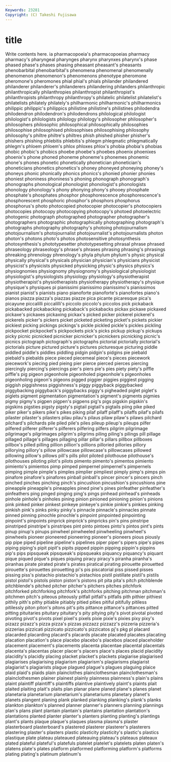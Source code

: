 ```yaml
---
Keywords: 23281 
Copyright: (C) Takeshi Fujisawa
---
```


# title

Write contents here.
ia pharmacopoeia's pharmacopoeias pharmacy pharmacy's
pharyngeal pharynges pharynx pharynxes pharynx's phase phased phase's phases phasing
pheasant pheasant's pheasants phenobarbital phenobarbital's phenomena phenomenal phenomenally phenomenon phenomenon's
phenomenons phenotype pheromone pheromone's pheromones phial phial's phials philander philandered
philanderer philanderer's philanderers philandering philanders philanthropic philanthropically philanthropies philanthropist philanthropist's
philanthropists philanthropy philanthropy's philatelic philatelist philatelist's philatelists philately philately's philharmonic
philharmonic's philharmonics philippic philippic's philippics philistine philistine's philistines philodendra philodendron
philodendron's philodendrons philological philologist philologist's philologists philology philology's philosopher philosopher's
philosophers philosophic philosophical philosophically philosophies philosophise philosophised philosophises philosophising philosophy
philosophy's philtre philtre's philtres phish phished phisher phisher's phishers phishing
phlebitis phlebitis's phlegm phlegmatic phlegmatically phlegm's phloem phloem's phlox phloxes
phlox's phobia phobia's phobias phobic phobic's phobics phoebe phoebe's phoebes
phoenix phoenixes phoenix's phone phoned phoneme phoneme's phonemes phonemic phone's
phones phonetic phonetically phonetician phonetician's phoneticians phonetics phonetics's phoney phoneyed
phoneying phoney's phoneys phonic phonically phonics phonics's phonied phonier phonies
phoniest phoniness phoniness's phoning phonograph phonograph's phonographs phonological phonologist phonologist's
phonologists phonology phonology's phony phonying phony's phooey phosphate phosphate's phosphates
phosphor phosphorescence phosphorescence's phosphorescent phosphoric phosphor's phosphors phosphorus phosphorus's photo
photocopied photocopier photocopier's photocopiers photocopies photocopy photocopying photocopy's photoed photoelectric
photogenic photograph photographed photographer photographer's photographers photographic photographically photographing photograph's
photographs photography photography's photoing photojournalism photojournalism's photojournalist photojournalist's photojournalists photon
photon's photons photo's photos photosensitive photosynthesis photosynthesis's phototypesetter phototypesetting phrasal
phrase phrased phraseology phraseology's phrase's phrases phrasing phrasing's phrasings phreaking
phrenology phrenology's phyla phylum phylum's physic physical physically physical's physicals
physician physician's physicians physicist physicist's physicists physicked physicking physic's physics
physics's physiognomies physiognomy physiognomy's physiological physiologist physiologist's physiologists physiology physiology's
physiotherapist physiotherapist's physiotherapists physiotherapy physiotherapy's physique physique's physiques pi pianissimi
pianissimo pianissimo's pianissimos pianist pianist's pianists piano pianoforte pianoforte's pianofortes
piano's pianos piazza piazza's piazzas piazze pica picante picaresque pica's
picayune piccalilli piccalilli's piccolo piccolo's piccolos pick pickaback pickabacked pickabacking
pickaback's pickabacks pickax pickaxe pickaxed pickaxe's pickaxes pickaxing pickax's picked
picker pickerel pickerel's pickerels picker's pickers picket picketed picketing picket's
pickets pickier pickiest picking pickings pickings's pickle pickled pickle's pickles
pickling pickpocket pickpocket's pickpockets pick's picks pickup pickup's pickups picky
picnic picnicked picnicker picnicker's picnickers picnicking picnic's picnics pictograph pictograph's
pictographs pictorial pictorially pictorial's pictorials picture pictured picture's pictures picturesque
picturing piddle piddled piddle's piddles piddling pidgin pidgin's pidgins pie
piebald piebald's piebalds piece pieced piecemeal piece's pieces piecework piecework's
piecing pied pieing pier pierce pierced pierces piercing piercingly piercing's
piercings pier's piers pie's pies piety piety's piffle piffle's pig
pigeon pigeonhole pigeonholed pigeonhole's pigeonholes pigeonholing pigeon's pigeons pigged piggier
piggies piggiest pigging piggish piggishness piggishness's piggy piggyback piggybacked piggybacking
piggyback's piggybacks piggy's pigheaded piglet piglet's piglets pigment pigmentation pigmentation's
pigment's pigments pigmies pigmy pigmy's pigpen pigpen's pigpens pig's pigs
pigskin pigskin's pigskins pigsties pigsty pigsty's pigtail pigtail's pigtails piing
pike piked piker piker's pikers pike's pikes piking pilaf pilaff
pilaff's pilaffs pilaf's pilafs pilaster pilaster's pilasters pilau pilau's pilaus
pilaw pilaw's pilaws pilchard pilchard's pilchards pile piled pile's piles
pileup pileup's pileups pilfer pilfered pilferer pilferer's pilferers pilfering pilfers
pilgrim pilgrimage pilgrimage's pilgrimages pilgrim's pilgrims piling piling's pilings pill
pillage pillaged pillage's pillages pillaging pillar pillar's pillars pillbox pillboxes
pillbox's pilled pilling pillion pillion's pillions pilloried pillories pillory pillorying
pillory's pillow pillowcase pillowcase's pillowcases pillowed pillowing pillow's pillows pill's
pills pilot piloted pilothouse pilothouse's pilothouses piloting pilot's pilots pimento
pimento's pimentos pimiento pimiento's pimientos pimp pimped pimpernel pimpernel's pimpernels
pimping pimple pimple's pimples pimplier pimpliest pimply pimp's pimps pin
pinafore pinafore's pinafores pinball pinball's pincer pincer's pincers pinch pinched
pinches pinching pinch's pincushion pincushion's pincushions pine pineapple pineapple's pineapples
pined pine's pines pinfeather pinfeather's pinfeathers ping pinged pinging ping's
pings pinhead pinhead's pinheads pinhole pinhole's pinholes pining pinion pinioned
pinioning pinion's pinions pink pinked pinker pinkest pinkeye pinkeye's pinkie
pinkie's pinkies pinking pinkish pink's pinks pinky pinky's pinnacle pinnacle's
pinnacles pinnate pinned pinning pinochle pinochle's pinpoint pinpointed pinpointing pinpoint's
pinpoints pinprick pinprick's pinpricks pin's pins pinstripe pinstriped pinstripe's pinstripes
pint pinto pintoes pinto's pintos pint's pints pinup pinup's pinups
pinwheel pinwheeled pinwheeling pinwheel's pinwheels pioneer pioneered pioneering pioneer's pioneers
pious piously pip pipe piped pipeline pipeline's pipelines piper piper's
pipers pipe's pipes piping piping's pipit pipit's pipits pipped pippin
pipping pippin's pippins pip's pips pipsqueak pipsqueak's pipsqueaks piquancy piquancy's
piquant pique piqued pique's piques piquing piracy piracy's piranha piranha's
piranhas pirate pirated pirate's pirates piratical pirating pirouette pirouetted pirouette's
pirouettes pirouetting pi's pis piscatorial piss pissed pisses pissing piss's
pistachio pistachio's pistachios pistil pistillate pistil's pistils pistol pistol's pistols
piston piston's pistons pit pita pita's pitch pitchblende pitchblende's pitched
pitcher pitcher's pitchers pitches pitchfork pitchforked pitchforking pitchfork's pitchforks pitching
pitchman pitchman's pitchmen pitch's piteous piteously pitfall pitfall's pitfalls pith
pithier pithiest pithily pith's pithy pitiable pitiably pitied pities pitiful
pitifully pitiless pitilessly piton piton's pitons pit's pits pittance pittance's
pittances pitted pitting pituitaries pituitary pituitary's pity pitying pity's pivot
pivotal pivoted pivoting pivot's pivots pixel pixel's pixels pixie pixie's
pixies pixy pixy's pizazz pizazz's pizza pizza's pizzas pizzazz pizzazz's
pizzeria pizzeria's pizzerias pizzicati pizzicato pizzicato's pizzicatos pj's pkg pl
placard placarded placarding placard's placards placate placated placates placating placation
placation's place placebo placebo's placebos placed placeholder placement placement's placements
placenta placentae placental placentals placenta's placentas placer placer's placers place's
places placid placidity placidity's placidly placing placket placket's plackets plagiarise
plagiarised plagiarises plagiarising plagiarism plagiarism's plagiarisms plagiarist plagiarist's plagiarists plague
plagued plague's plagues plaguing plaice plaid plaid's plaids plain plainclothes
plainclothesman plainclothesman's plainclothesmen plainer plainest plainly plainness plainness's plain's plains
plaint plaintiff plaintiff's plaintiffs plaintive plaintively plaint's plaints plait plaited
plaiting plait's plaits plan planar plane planed plane's planes planet
planetaria planetarium planetarium's planetariums planetary planet's planets plangent planing plank
planked planking planking's plank's planks plankton plankton's planned planner planner's
planners planning plannings plan's plans plant plantain plantain's plantains plantation
plantation's plantations planted planter planter's planters planting planting's plantings plant's
plants plaque plaque's plaques plasma plasma's plaster plasterboard plasterboard's plastered
plasterer plasterer's plasterers plastering plaster's plasters plastic plasticity plasticity's plastic's
plastics plastique plate plateau plateaued plateauing plateau's plateaus plateaux plated
plateful plateful's platefuls platelet platelet's platelets platen platen's platens plate's
plates platform platformed platforming platform's platforms plating plating's platinum platinum's
